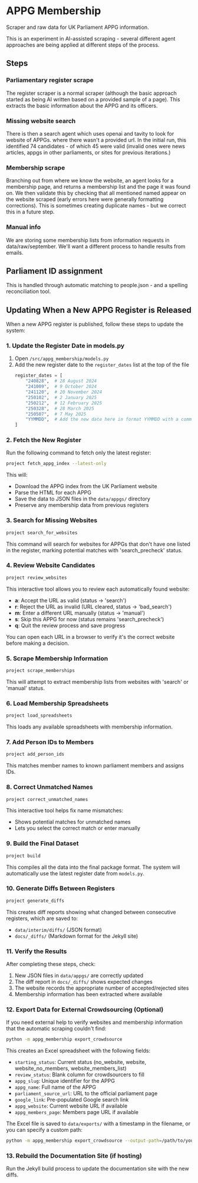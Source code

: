 # APPG Membership

Scraper and raw data for UK Parliament APPG information.

This is an experiment in AI-assisted scraping - several different agent approaches are being applied at different steps of the process.

## Steps

### Parliamentary register scrape

The register scraper is a normal scraper (although the basic approach started as being AI written based on a provided sample of a page). This extracts the basic information about the APPG and its officers.

### Missing website search

There is then a search agent which uses openai and tavity to look for website of APPGs. where there wasn't a provided url. In the initial run, this identified 74 candidates - of which 45 were valid (invalid ones were news articles, appgs in other parliaments, or sites for previous iterations.)

### Membership scrape

Branching out from where we know the website, an agent looks for a membership page, and returns a membership list and the page it was found on. We then validate this by checking that all mentioned named appear on the website scraped (early errors here were generally formatting corrections). This is sometimes creating duplicate names - but we correct this in a future step.

### Manual info

We are storing some membership lists from information requests in data/raw/september. We'll want a different process to handle results from emails. 

## Parliament ID assignment

This is handled through automatic matching to people.json - and a spelling reconciliation tool.

## Updating When a New APPG Register is Released

When a new APPG register is published, follow these steps to update the system:

### 1. Update the Register Date in models.py

1. Open `/src/appg_membership/models.py`
2. Add the new register date to the `register_dates` list at the top of the file
   ```python
   register_dates = [
       "240828",  # 28 August 2024
       "241009",  # 9 October 2024
       "241120",  # 20 November 2024
       "250102",  # 2 January 2025
       "250212",  # 12 February 2025
       "250328",  # 28 March 2025
       "250507",  # 7 May 2025
       "YYMMDD",  # Add the new date here in format YYMMDD with a comment
   ]
   ```

### 2. Fetch the New Register

Run the following command to fetch only the latest register:

```bash
project fetch_appg_index --latest-only
```

This will:
- Download the APPG index from the UK Parliament website
- Parse the HTML for each APPG
- Save the data to JSON files in the `data/appgs/` directory
- Preserve any membership data from previous registers

### 3. Search for Missing Websites

```bash
project search_for_websites
```

This command will search for websites for APPGs that don't have one listed in the register, marking potential matches with 'search_precheck' status.

### 4. Review Website Candidates

```bash
project review_websites
```

This interactive tool allows you to review each automatically found website:
- **a**: Accept the URL as valid (status → 'search')
- **r**: Reject the URL as invalid (URL cleared, status → 'bad_search')
- **m**: Enter a different URL manually (status → 'manual')
- **s**: Skip this APPG for now (status remains 'search_precheck')
- **q**: Quit the review process and save progress

You can open each URL in a browser to verify it's the correct website before making a decision.

### 5. Scrape Membership Information

```bash
project scrape_memberships
```

This will attempt to extract membership lists from websites with 'search' or 'manual' status.

### 6. Load Membership Spreadsheets

```bash
project load_spreadsheets
```

This loads any available spreadsheets with membership information.

### 7. Add Person IDs to Members

```bash
project add_person_ids
```

This matches member names to known parliament members and assigns IDs.

### 8. Correct Unmatched Names

```bash
project correct_unmatched_names
```

This interactive tool helps fix name mismatches:
- Shows potential matches for unmatched names
- Lets you select the correct match or enter manually

### 9. Build the Final Dataset

```bash
project build
```

This compiles all the data into the final package format. The system will automatically use the latest register date from `models.py`.

### 10. Generate Diffs Between Registers

```bash
project generate_diffs
```

This creates diff reports showing what changed between consecutive registers, which are saved to:
- `data/interim/diffs/` (JSON format)
- `docs/_diffs/` (Markdown format for the Jekyll site)

### 11. Verify the Results

After completing these steps, check:
1. New JSON files in `data/appgs/` are correctly updated
2. The diff report in `docs/_diffs/` shows expected changes
3. The website records the appropriate number of accepted/rejected sites
4. Membership information has been extracted where available

### 12. Export Data for External Crowdsourcing (Optional)

If you need external help to verify websites and membership information that the automatic scraping couldn't find:

```bash
python -m appg_membership export_crowdsource
```

This creates an Excel spreadsheet with the following fields:
- `starting_status`: Current status (no_website, website, website_no_members, website_members_list)
- `review_status`: Blank column for crowdsourcers to fill
- `appg_slug`: Unique identifier for the APPG
- `appg_name`: Full name of the APPG
- `parliament_source_url`: URL to the official parliament page
- `google_link`: Pre-populated Google search link
- `appg_website`: Current website URL if available
- `appg_members_page`: Members page URL if available

The Excel file is saved to `data/exports/` with a timestamp in the filename, or you can specify a custom path:

```bash
python -m appg_membership export_crowdsource --output-path=/path/to/your/file.xlsx
```

### 13. Rebuild the Documentation Site (if hosting)

Run the Jekyll build process to update the documentation site with the new diffs.
